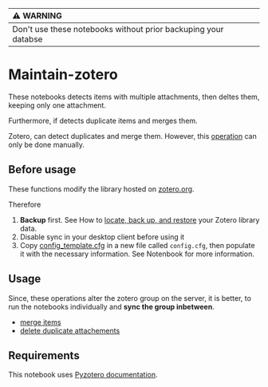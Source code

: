 | :warning: WARNING          |
|:---------------------------|
| Don't use these notebooks without prior backuping your databse     |

# Maintain-zotero

These notebooks detects items with multiple attachments, then deltes them,
keeping only one attachment.

Furthermore, if detects duplicate items and merges them.

Zotero, can detect duplicates and merge them. However, this [operation](https://www.zotero.org/support/duplicate_detection)
can only be done manually.

## Before usage

These functions modify the library hosted on [zotero.org](http://zotero.org).

Therefore

1. **Backup** first. See How to
   [locate, back up, and restore](https://www.zotero.org/support/zotero_data)
   your Zotero library data.
2. Disable sync in your desktop client before using it
3. Copy [config_template.cfg](config_template.cfg) in a new file called `config.cfg`,
   then populate it with the necessary information.
   See Notenbook for more information.

## Usage

Since, these operations alter the zotero group on the server, it is better,
to run the notebooks individually and **sync the group inbetween**.

- [merge items](merge_items.ipynb)
- [delete duplicate attachements](remove_duplicate_attachements.ipynb)

## Requirements

This notebook uses [Pyzotero documentation](https://pyzotero.readthedocs.io/en/latest/).
